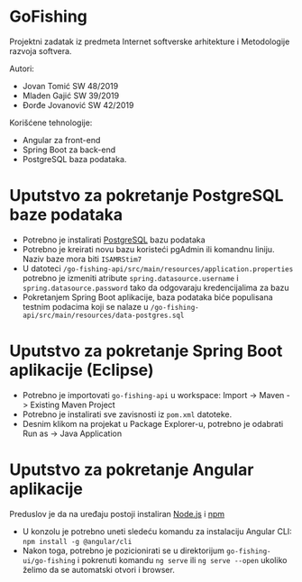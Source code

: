 # GoFishing
Projektni zadatak iz predmeta Internet softverske arhitekture i Metodologije razvoja softvera.

Autori: 
- Jovan Tomić SW 48/2019
- Mladen Gajić SW 39/2019
- Đorđe Jovanović SW 42/2019

Korišćene tehnologije:
- Angular za front-end
- Spring Boot za back-end
- PostgreSQL baza podataka.

# Uputstvo za pokretanje PostgreSQL baze podataka
- Potrebno je instalirati [PostgreSQL](https://www.postgresql.org/download/) bazu podataka
- Potrebno je kreirati novu bazu koristeći pgAdmin ili komandnu liniju. Naziv baze mora biti `ISAMRStim7`
- U datoteci `/go-fishing-api/src/main/resources/application.properties` potrebno je izmeniti atribute `spring.datasource.username` i `spring.datasource.password` tako da odgovaraju kredencijalima za bazu
- Pokretanjem Spring Boot aplikacije, baza podataka biće populisana testnim podacima koji se nalaze u `/go-fishing-api/src/main/resources/data-postgres.sql`

# Uputstvo za pokretanje Spring Boot aplikacije (Eclipse)
- Potrebno je importovati `go-fishing-api` u workspace: Import -> Maven -> Existing Maven Project
- Potrebno je instalirati sve zavisnosti iz `pom.xml` datoteke.
- Desnim klikom na projekat u Package Explorer-u, potrebno je odabrati Run as -> Java Application

# Uputstvo za pokretanje Angular aplikacije
Preduslov je da na uređaju postoji instaliran [Node.js](https://nodejs.org/en/download/) i [npm](https://docs.npmjs.com/downloading-and-installing-node-js-and-npm)
- U konzolu je potrebno uneti sledeću komandu za instalaciju Angular CLI: `npm install -g @angular/cli`
- Nakon toga, potrebno je pozicionirati se u direktorijum `go-fishing-ui/go-fishing` i pokrenuti komandu `ng serve` ili `ng serve --open` ukoliko želimo da se automatski otvori i browser.
